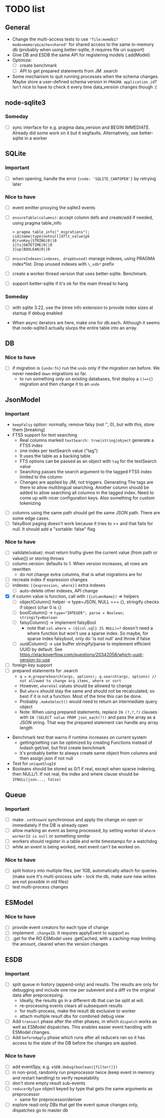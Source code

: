 # TODO list

## General

- Change the multi-access tests to use `"file:memdb1?mode=memory&cache=shared"` for shared access to the same in-memory db (probably when using better-sqlite, it requires file uri support)
- Give DB and ESDB the same API for registering models (.addModel)
- Optimize:
  - [ ] create benchmark
  - [ ] API to get prepared statements from JM .search
- Some mechanism to quit running processes when the schema changes. Maybe store a user-defined schema version in `PRAGMA application_id`? Isn't nice to have to check it every time data_version changes though :(

## node-sqlite3

### Someday

- [ ] sync interface for e.g. pragma data_version and BEGIN IMMEDIATE. Already did some work on it but it segfaults. Alternatively, use better-sqlite in a worker

## SQLite

### Important

- [ ] when opening, handle the error `{code: 'SQLITE_CANTOPEN'}` by retrying later

### Nice to have

- [ ] event emitter proxying the sqlite3 events
- [ ] `ensureTable(columns)`: accept column defs and create/add if needed, using pragma table_info

  ```text
  > pragma table_info("_migrations");
  cid|name|type|notnull|dflt_value|pk
  0|runKey|STRING|0||0
  1|ts|DATETIME|0||0
  2|up|BOOLEAN|0||0
  ```

- [ ] `ensureIndexes(indexes, dropUnused)` manage indexes, using PRAGMA index*list. Drop unused indexes with `\_sdb*` prefix
- [ ] create a worker thread version that uses better-sqlite. Benchmark.
- [ ] support better-sqlite if it's ok for the main thread to hang

### Someday

- [ ] with sqlite 3.22, use the btree info extension to provide index sizes at startup if debug enabled
- When async iterators are here, make one for db.each. Although it seems that node-sqlite3 actually slurps the entire table into an array.

## DB

### Nice to have

- [ ] if migration is `{undo:fn}` run the `undo` only if the migration ran before. We never needed `down` migrations so far.
  - to run something only on existing databases, first deploy a `()=>{}` migration and then change it to an `undo`

## JsonModel

### Important

- `keepFalsy` option: normally, remove falsy (not '', 0), but with this, store them [breaking]
- FTS5 support for text searching
  - Real columns marked `textSearch: true|string|object` generate a FTS5 index
  - one index per textSearch value ("tag")
  - It uses the table as a backing table
  - FTS options can be passed as an object with `tag` for the textSearch value
  - Searching passes the search argument to the tagged FTS5 index limited to the column
  - Changes are applied by JM, not triggers. Generating
    The tags are there to allow multilingual searching. Another column should be added to allow searching all columns in the tagged index.
    Need to come up with nicer configuration keys. Also something for custom tokenizing
- [ ] columns using the same path should get the same JSON path. There are some edge cases.
- [ ] falsyBool paging doesn't work because it tries to >= and that fails for null. It should add a "sortable: false" flag

### Nice to have

- [ ] validate(value): must return truthy given the current value (from path or value()) or storing throws
- [ ] column.version: defaults to 1. When version increases, all rows are rewritten
  - do not change extra columns, that is what migrations are for
- [ ] recreate index if expression changes
- [ ] indexes: `[{expression, where}]` extra indexes
  - [ ] auto-delete other indexes, API change
- [x] if column value is function, call with `({columnName})` => helpers
  - [ ] objectColumn() helper -> type=JSON, NULL === {}, stringify checks if object (char 0 is `{`)
  - [ ] boolColumn() -> `type="INTEGER"; parse = Boolean; stringify=Boolean`
  - [ ] falsyColumn() -> implement falsyBool
    - note that `col.where = (${col.sql} IS NULL)=?` doesn't need a where function but won't use a sparse index.
      So maybe, for sparse index falsybool, only do 'is not null' and throw if false
  - [ ] uuidColumn() -> use buffer stringify/parse to implement efficient UUID by default. See https://stackoverflow.com/questions/20342058/which-uuid-version-to-use
- [ ] foreign key support
- [ ] prepared statements for .search
  - `q = m.prepareSearch(args, options); q.search(args, options) // not allowed to change arg items, where or sort`
  - However, `whereVal` values should be allowed to change
  - But `where` should stay the same and should not be recalculated, so best if it is not a function. Most of the time this can be done.
  - Probably `.makeSelect()` would need to return an intermediate query object
  - Note: When using prepared statements, replace `IN (?,?,?)` clauses with `IN (SELECT value FROM json_each(?))` and pass the array as a JSON string. That way the prepared statement can handle any array length
- Benchmark test that warns if runtime increases on current system
  - getting/setting can be optimized by creating Functions instead of lodash get/set, but first create benchmark
  - it's probably better to always create same object from columns and then assign json if not null
- Test for `uniqueSlugId`
- Booleans should be stored as 0/1 if real, except when sparse indexing, then NULL/1. If not real, the index and where clause should be `IFNULL(json..., false)`

## Queue

### Important

- [ ] make `.setKnownV` synchronous and apply the change on open or immediately if the DB is already open
- [ ] allow marking an event as being processed, by setting worker id `where workerId is null` or something similar
- [ ] workers should register in a table and write timestamps for a watchdog
- [ ] while an event is being worked, next event can't be worked on.

### Nice to have

- [ ] split history into multiple files, per 1GB, automatically attach for queries. (make sure it's multi-process safe - lock the db, make sure new writes are not possible in old files)
- [ ] test multi-process changes

## ESModel

### Nice to have

- [ ] provide event creators for each type of change
- [ ] implement `.changeID`. It requires applyEvent to support `mv`
- [ ] .get for the RO ESModel uses .getCached, with a caching-map limiting the amount, cleared when the version changes

## ESDB

### Important

- [ ] split queue in history (append-only) and results. The results are only for debugging and include one row per subevent and a diff vs the original data after preprocessing.
  - Ideally, the results go in a different db that can be split at will.
  - re-processing events clears all subsequent results
  - for multi-process, make the result db exclusive to worker
  - attach multiple result dbs for combined debug view
- [ ] Add `transact` phase after the other phases, in which `dispatch` works as well as ESModel dispatches. This enables easier event handling with ESModel changes.
- [ ] Add `beforeApply` phase which runs after all reducers ran so it has access to the state of the DB before the changes are applied.

### Nice to have

- [ ] add eventSpy, e.g. `eSDB.debug(boolean|{filter()})`
- [ ] in non-prod, randomly run preprocessor twice (keep event in memory and restart handling) to verify repeatability
- [ ] don't store empty result sub-events
- [ ] `reducerByType` object keyed by type that gets the same arguments as preprocessor
  - same for preprocessor/deriver
- [ ] explore read-only DBs that get the event queue changes only, dispatches go to master db

